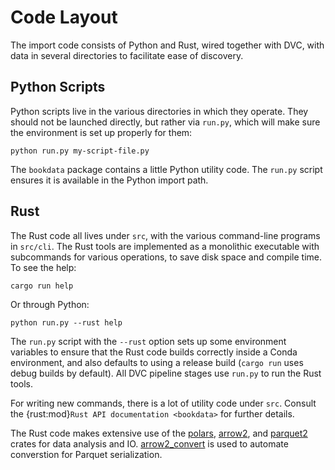 # Code Layout

The import code consists of Python and Rust, wired together with DVC, with data
in several directories to facilitate ease of discovery.

## Python Scripts

Python scripts live in the various directories in which they operate. They should not be launched
directly, but rather via `run.py`, which will make sure the environment is set up properly for them:

    python run.py my-script-file.py

The `bookdata` package contains a little Python utility code.  The `run.py` script ensures it is
available in the Python import path.

## Rust

The Rust code all lives under `src`, with the various command-line programs in `src/cli`.  The Rust
tools are implemented as a monolithic executable with subcommands for various operations, to save
disk space and compile time.  To see the help:

    cargo run help

Or through Python:

    python run.py --rust help

The `run.py` script with the `--rust` option sets up some environment variables to ensure that
the Rust code builds correctly inside a Conda environment, and also defaults to using a release
build (`cargo run` uses debug builds by default).  All DVC pipeline stages use `run.py` to run
the Rust tools.

For writing new commands, there is a lot of utility code under `src`.  Consult the
{rust:mod}`Rust API documentation <bookdata>` for further details.

The Rust code makes extensive use of the [polars][], [arrow2][], and
[parquet2][] crates for data analysis and IO.  [arrow2_convert][] is used to
automate converstion for Parquet serialization.

[polars]: https://docs.rs/polars
[arrow2]: https://docs.rs/arrow2
[arrow2_convert]: https://docs.rs/arrow2_convert
[parquet2]: https://docs.rs/parquet2

